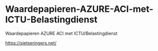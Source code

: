 # Waardepapieren-AZURE-ACI-met-ICTU-Belastingdienst
Waardepapieren AZURE ACI met ICTU/Belastingdienst

https://sietseringers.net/
